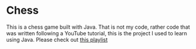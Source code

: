 # Chess

This is a chess game built with Java. That is not my code, rather code that was written following a YouTube tutorial, this is the project I used to learn using Java. Please check out [this playlist](https://www.youtube.com/watch?v=h8fSdSUKttk&list=PLOJzCFLZdG4zk5d-1_ah2B4kqZSeIlWtt&index=1)

